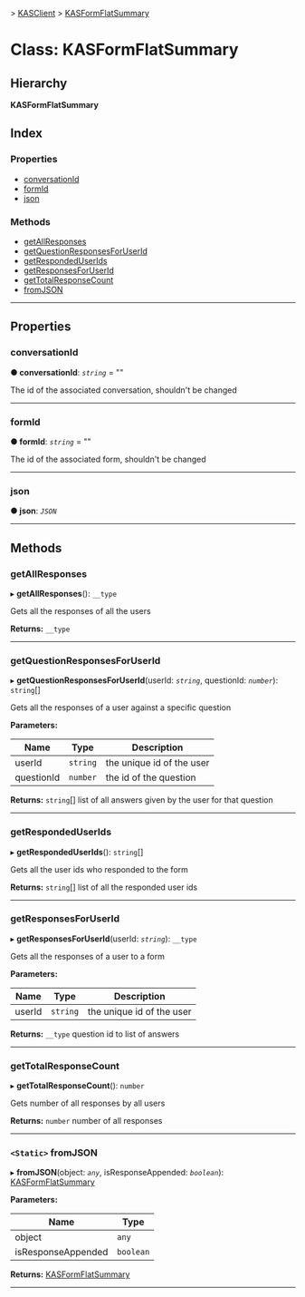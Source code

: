 [](../README.md) > [KASClient](../modules/kasclient.md) > [KASFormFlatSummary](../classes/kasclient.kasformflatsummary.md)

# Class: KASFormFlatSummary

## Hierarchy

**KASFormFlatSummary**

## Index

### Properties

* [conversationId](kasclient.kasformflatsummary.md#conversationid)
* [formId](kasclient.kasformflatsummary.md#formid)
* [json](kasclient.kasformflatsummary.md#json)


### Methods

* [getAllResponses](kasclient.kasformflatsummary.md#getallresponses)
* [getQuestionResponsesForUserId](kasclient.kasformflatsummary.md#getquestionresponsesforuserid)
* [getRespondedUserIds](kasclient.kasformflatsummary.md#getrespondeduserids)
* [getResponsesForUserId](kasclient.kasformflatsummary.md#getresponsesforuserid)
* [getTotalResponseCount](kasclient.kasformflatsummary.md#gettotalresponsecount)
* [fromJSON](kasclient.kasformflatsummary.md#fromjson)




---

## Properties

<a id="conversationid"></a>

###  conversationId

**● conversationId**: *`string`* = ""


The id of the associated conversation, shouldn't be changed


___




<a id="formid"></a>

###  formId

**● formId**: *`string`* = ""


The id of the associated form, shouldn't be changed


___




<a id="json"></a>

###  json

**● json**: *`JSON`*

___





## Methods

<a id="getallresponses"></a>

###  getAllResponses

▸ **getAllResponses**(): `__type`


Gets all the responses of all the users


**Returns:** `__type`

___




<a id="getquestionresponsesforuserid"></a>

###  getQuestionResponsesForUserId

▸ **getQuestionResponsesForUserId**(userId: *`string`*, questionId: *`number`*): `string`[]


Gets all the responses of a user against a specific question


**Parameters:**

| Name | Type | Description |
| ------ | ------ | ------ |
| userId | `string` |  the unique id of the user |
| questionId | `number` |  the id of the question |

**Returns:** `string`[]
list of all answers given by the user for that question

___




<a id="getrespondeduserids"></a>

###  getRespondedUserIds

▸ **getRespondedUserIds**(): `string`[]


Gets all the user ids who responded to the form


**Returns:** `string`[]
list of all the responded user ids

___




<a id="getresponsesforuserid"></a>

###  getResponsesForUserId

▸ **getResponsesForUserId**(userId: *`string`*): `__type`


Gets all the responses of a user to a form


**Parameters:**

| Name | Type | Description |
| ------ | ------ | ------ |
| userId | `string` |  the unique id of the user |

**Returns:** `__type`
question id to list of answers

___




<a id="gettotalresponsecount"></a>

###  getTotalResponseCount

▸ **getTotalResponseCount**(): `number`


Gets number of all responses by all users


**Returns:** `number`
number of all responses

___




<a id="fromjson"></a>

### `<Static>` fromJSON

▸ **fromJSON**(object: *`any`*, isResponseAppended: *`boolean`*): [KASFormFlatSummary](kasclient.kasformflatsummary.md)

**Parameters:**

| Name | Type |
| ------ | ------ |
| object | `any` |
| isResponseAppended | `boolean` |

**Returns:** [KASFormFlatSummary](kasclient.kasformflatsummary.md)

___





